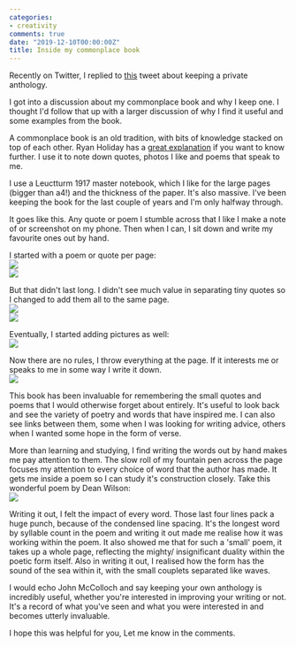 ```yaml
---
categories:
- creativity
comments: true
date: "2019-12-10T00:00:00Z"
title: Inside my commonplace book
---
```

  

Recently on Twitter, I replied to [this](https://twitter.com/JohnMcCullough_/status/1202520178417946625) tweet about keeping a private anthology.

I got into a discussion about my commonplace book and why I keep one. I thought I'd follow that up with a larger discussion of why I find it useful and some examples from the book.  

A commonplace book is an old tradition, with bits of knowledge stacked on top of each other. Ryan Holiday has a <a href="https://ryanholiday.net/how-and-why-to-keep-a-commonplace-book/">great explanation</a> if you want to know further. I use it to note down quotes, photos I like and poems that speak to me.   

<!--more-->  

I use a Leuctturm 1917 master notebook, which I like for the large pages (bigger than a4!) and the thickness of the paper. It's also massive. I've been keeping the book for the last couple of years and I'm only halfway through.   

It goes like this. Any quote or poem I stumble across that I like I make a note of or screenshot on my phone. Then when I can, I sit down and write my favourite ones out by hand.  

I started with a poem or quote per page:  
<img src="/assets/images/articles/commonplace7.jpg" class="responsive"><br>
<img src="/assets/images/articles/commonplace8.jpg" class="responsive"><br>

But that didn't last long.  I didn't see much value in separating tiny quotes so I changed to add them all to the same page.  
<img src="/assets/images/articles/commonplace2.jpg" class="responsive"><br>
<img src="/assets/images/articles/commonplace3.jpg" class="responsive"><br>

Eventually, I started adding pictures as well:  
<img src="/assets/images/articles/commonplace1.jpg" class="responsive"><br>

Now there are no rules, I throw everything at the page. If it interests me or speaks to me in some way I write it down.   
<img src="/assets/images/articles/commonplace5.jpg" class="responsive"><br>

This book has been invaluable for remembering the small quotes and poems that I would otherwise forget about entirely. It's useful to look back and see the variety of poetry and words that have inspired me. I can also see links between them, some when I was looking for writing advice, others when I wanted some hope in the form of verse.   

More than learning and studying, I find writing the words out by hand makes me pay attention to them. The slow roll of my fountain pen across the page focuses my attention to every choice of word that the author has made. It gets me inside a poem so I can study it's construction closely. Take this wonderful poem by Dean Wilson:  
<img src="/assets/images/articles/commonplace4.jpg" class="responsive"><br>

Writing it out, I felt the impact of every word. Those last four lines pack a huge punch, because of the condensed line spacing. It's the longest word by syllable count in the poem and writing it out made me realise how it was working within the poem. It also showed me that for such a 'small' poem, it takes up a whole page, reflecting the mighty/ insignificant duality within the poetic form itself. Also in writing it out, I realised how the form has the sound of the sea within it, with the small couplets separated like waves.  

I would echo John McColloch and say keeping your own anthology is incredibly useful, whether you're interested in improving your writing or not. It's a record of what you've seen and what you were interested in and becomes utterly invaluable.   

I hope this was helpful for you, Let me know in the comments.  
